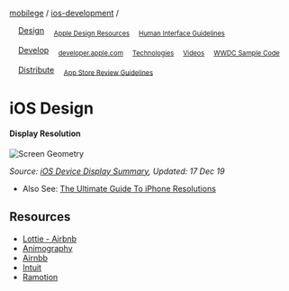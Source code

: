 [mobilege](https://github.com/mobilege/mobilege.github.io/blob/master/README.md) / 
[ios-development](https://github.com/mobilege/ios-development/edit/master/README.md) / 

&nbsp; &nbsp; [Design](https://github.com/mobilege/ios-development/blob/master/design.md)
<sub>
&nbsp; &nbsp; [Apple Design Resources](https://developer.apple.com/design/resources/) 
&nbsp; &nbsp; [Human Interface Guidelines](https://developer.apple.com/design/human-interface-guidelines/)
</sub>

&nbsp; &nbsp; [Develop](https://github.com/mobilege/ios-development/blob/master/README.md)
<sub>
&nbsp; &nbsp; [developer.apple.com](https://developer.apple.com)
&nbsp; &nbsp; [Technologies](https://developer.apple.com/documentation/technologies)
&nbsp; &nbsp; [Videos](https://developer.apple.com/videos/)
&nbsp; &nbsp; [WWDC Sample Code](https://developer.apple.com/sample-code/wwdc/2023/)
</sub>

&nbsp; &nbsp; [Distribute](https://github.com/mobilege/ios-development/blob/master/distribute.md)
<sub>
&nbsp; &nbsp; [App Store Review Guidelines](https://developer.apple.com/app-store/review/guidelines/)
</sub>

# iOS Design

#### Display Resolution

![Screen Geometry](/images/ScreenGeometry.png)

*Source: [iOS Device Display Summary](https://developer.apple.com/library/archive/documentation/DeviceInformation/Reference/iOSDeviceCompatibility/Displays/Displays.html#//apple_ref/doc/uid/TP40013599-CH108-SW2), Updated: 17 Dec 19*

- Also See: [The Ultimate Guide To iPhone Resolutions](https://www.paintcodeapp.com/news/ultimate-guide-to-iphone-resolutions)

## Resources
- [Lottie - Airbnb](https://airbnb.design/introducing-lottie/)
- [Animography](https://animography.net/)
- [Airnbb](https://github.com/airbnb)
- [Intuit](https://github.com/intuit)
- [Ramotion](https://github.com/Ramotion)
